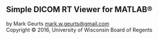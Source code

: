 ## Simple DICOM RT Viewer for MATLAB&reg;

by Mark Geurts <mark.w.geurts@gmail.com>
<br>Copyright &copy; 2016, University of Wisconsin Board of Regents

